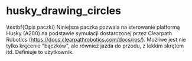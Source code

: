 # husky_drawing_circles

\textbf{Opis paczki}
Niniejsza paczka pozwala na sterowanie platformą Husky (A200) na podstawie symulacji dostarczonej przez Clearpath Robotics (https://docs.clearpathrobotics.com/docs/ros/). Możliwe jest nie tylko kręcenie "bączków", ale również jazda do przodu, z lekkim skrętem itd. Definiuje to użytkownik. 
